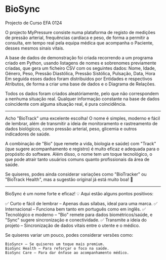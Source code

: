 # BioSync
Projecto de Curso EFA 0124

O projecto MyPressure consiste numa plataforma de registo de medições de pressão arterial, frequências cardíaca e peso, de forma a permitir a consulta, em tempo real pela equipa médica que acompanha o Paciente, desses mesmos sinais vitais.

A base de dados de demonstração foi criada recorrendo a um programa criado em Python, usando listagens de nomes e sobrenomes previamente criadas, que gera um ficheiro CSV com os seguintes dados:
  Nome, Idade, Género, Peso, Pressão Diastólica, Pressão Sistólica, Pulsação, Data, Hora
Em seguida esses dados foram distribuidos por Entidades e respectivos Atributos, de forma a criar uma base de dados e o Diagrama de Relações.

Todos os dados foram criados aleatóriamente, pelo que não correspondem a nenhuma situação real. Qualquer informação constante na base de dados coincidente com alguma situação real, é pura coincidência.


-------------------------------------------

Acho "BioTrack" uma excelente escolha! O nome é simples, moderno e fácil de lembrar, além de transmitir a ideia de monitoramento e rastreamento de dados biológicos, como pressão arterial, peso, glicemia e outros indicadores de saúde.

A combinação de "Bio" (que remete a vida, biologia e saúde) com "Track" (que sugere acompanhamento e registro) é muito eficaz e adequada para o propósito do software. Além disso, o nome tem um toque tecnológico, o que pode atrair tanto usuários comuns quanto profissionais da área de saúde.

Se quiseres, podes ainda considerar variações como "BioTracker" ou "BioTrack Health", mas a sugestão original já está muito boa! 👏

--------------------------------------------

BioSync é um nome forte e eficaz! 💡 Aqui estão alguns pontos positivos:

✅ Curto e fácil de lembrar – Apenas duas sílabas, ideal para uma marca.
✅ Internacional – Funciona bem tanto em português como em inglês.
✅ Tecnológico e moderno – "Bio" remete para dados biométricos/saúde, e "Sync" sugere sincronização e conectividade.
✅ Transmite a ideia do projeto – Sincronização de dados vitais entre o utente e o médico.

Se quiseres variar um pouco, podes considerar versões como:

    BioSync+ – Se quiseres um toque mais premium.
    BioSync Health – Para reforçar o foco na saúde.
    BioSync Care – Para dar ênfase ao acompanhamento médico.
